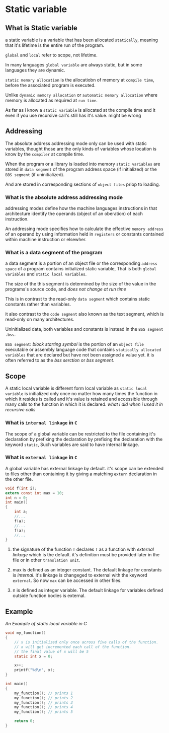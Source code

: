 # Static variable

## What is Static variable

a static variable is a variable that has been allocated `statically`,
meaning that it's lifetime is the entire run of the program.

`global` and `local` refer to scope, not lifetime.

In many languages `global variable` are always static, but in some languages they are dynamic.

`static memory allocation` is the allocatiobn of memory at `compile time`,
before the associated program is executed.

Unlike `dynamic memory allocation` or `automatic memory allocation` where memory is allocated as
required at `run time`.

As far as i know a `static variable` is allocated at the compile time and it even if you use recursive call's still has it's value.
might be wrong

## Addressing

The absolute address addressing mode only can be used with static variables,
thought those are the only kinds of variables whose location is know by the `compiler` at compile time.

When the program or a library is loaded into memory `static variables` are stored in
`data segment` of the program address space (if initialized) or the `BBS segment` (if uninitialized).

And are stored in corresponding sections of `object files` priop to loading.

### What is the absolute address addressing mode

addressing modes define how the machine languages instructions in that
architecture identify the operands (object of an oberation) of each instruction.

An addressing mode specifies how to calculate the effective `memory address` of an operand by using information
held in `registers` or constants contained within machine instruction or elsewher.

### What is a data segment of the program

a data segment is a portion of an object file or the corresponding `address space` of a program contains initialized
static variable, That is both `global variables` and `static local variables`.

The size of the this segment is determined by the size of the value in the programs's source code,
and _does not change at run time_

This is in contrast to the read-only `data segment` which contains static constants rather than variables.

it also contrast to the `code segment` also known as the text segment, which is read-only on many architectures.

Uninitialized data, both variables and constants is instead in the `BSS segment .bss`.

`BSS segment`: _block starting symbol_ is the portion of an `object file` executable or assembly language code that contains
`statically allocated variables` that are declared but have not been assigned a value yet.
it is often referred to as the _bss serction_ or _bss segment_.

## Scope

A static local variable is different form local variable as `static local variable` is initialized only once
no matter how many times the function in which it resides is called and it's value is retained and accessible
through many calls to the function in which it is declared. _what i did when i used it in recursive calls_

### What is `internal linkage` in `C`

The scope of a global variable can be restricted to the file containing it's declaration by prefixing the declaration
by prefixing the declaration with the keyword `static`, Such variables are said to have internal linkage.

### What is `external linkage` in `C`

A global variable has external linkage by default. it's scope can be extended to files other than containing it by giving
a matching `extern` declaration in the other file.

```c
void f(int i);
extern const int max = 10;
int n = 0;
int main()
{
    int a;
    //...
    f(a);
    //...
    f(a);
    //...
}
```

1. the signature of the function `f` declares `f` as a function with *external linkage* which is the default.
    it's definition must be provided later in the file or in other `translation unit`.

2. max is defined as an integer constant. The default linkage for constants is *internal*.
    it's linkage is changeged to external with the keyword `external`. So now `max` can be accessed in other files.

3. n is defined as integer variable. The default linkage for variables defined outside function bodies is external.


## Example

_An Example of static local variable in C_

```c
void my_function()
{
    // x is initialized only once across five calls of the function.
    // x will get incremented each call of the function.
    // the final value of x will be 5
    static int x = 0;

    x++;
    printf("%d\n", x);
}

int main()
{
    my_function(); // prints 1
    my_function(); // prints 2
    my_function(); // prints 3
    my_function(); // prints 4
    my_function(); // prints 5

    return 0;
}
```
